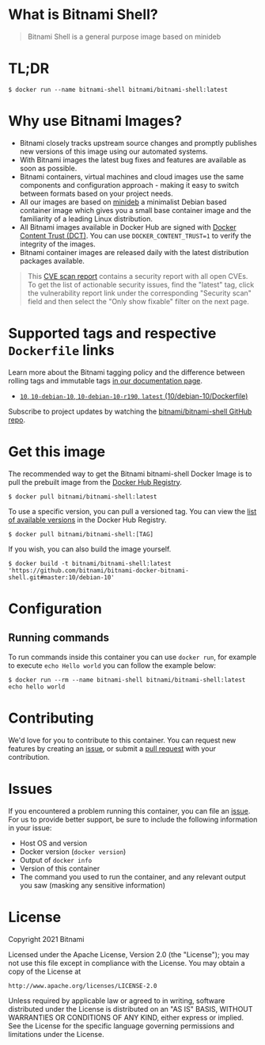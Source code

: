 
# What is Bitnami Shell?

> Bitnami Shell is a general purpose image based on minideb

# TL;DR

```console
$ docker run --name bitnami-shell bitnami/bitnami-shell:latest
```

# Why use Bitnami Images?

* Bitnami closely tracks upstream source changes and promptly publishes new versions of this image using our automated systems.
* With Bitnami images the latest bug fixes and features are available as soon as possible.
* Bitnami containers, virtual machines and cloud images use the same components and configuration approach - making it easy to switch between formats based on your project needs.
* All our images are based on [minideb](https://github.com/bitnami/minideb) a minimalist Debian based container image which gives you a small base container image and the familiarity of a leading Linux distribution.
* All Bitnami images available in Docker Hub are signed with [Docker Content Trust (DCT)](https://docs.docker.com/engine/security/trust/content_trust/). You can use `DOCKER_CONTENT_TRUST=1` to verify the integrity of the images.
* Bitnami container images are released daily with the latest distribution packages available.


> This [CVE scan report](https://quay.io/repository/bitnami/bitnami-shell?tab=tags) contains a security report with all open CVEs. To get the list of actionable security issues, find the "latest" tag, click the vulnerability report link under the corresponding "Security scan" field and then select the "Only show fixable" filter on the next page.

# Supported tags and respective `Dockerfile` links

Learn more about the Bitnami tagging policy and the difference between rolling tags and immutable tags [in our documentation page](https://docs.bitnami.com/tutorials/understand-rolling-tags-containers/).


* [`10`, `10-debian-10`, `10-debian-10-r190`, `latest` (10/debian-10/Dockerfile)](https://github.com/bitnami/bitnami-docker-bitnami-shell/blob/10-debian-10-r190/10/debian-10/Dockerfile)

Subscribe to project updates by watching the [bitnami/bitnami-shell GitHub repo](https://github.com/bitnami/bitnami-docker-bitnami-shell).

# Get this image

The recommended way to get the Bitnami bitnami-shell Docker Image is to pull the prebuilt image from the [Docker Hub Registry](https://hub.docker.com/r/bitnami/bitnami-shell).

```console
$ docker pull bitnami/bitnami-shell:latest
```

To use a specific version, you can pull a versioned tag. You can view the [list of available versions](https://hub.docker.com/r/bitnami/bitnami-shell/tags/) in the Docker Hub Registry.

```console
$ docker pull bitnami/bitnami-shell:[TAG]
```

If you wish, you can also build the image yourself.

```console
$ docker build -t bitnami/bitnami-shell:latest 'https://github.com/bitnami/bitnami-docker-bitnami-shell.git#master:10/debian-10'
```

# Configuration

## Running commands

To run commands inside this container you can use `docker run`, for example to execute `echo Hello world` you can follow the example below:

```console
$ docker run --rm --name bitnami-shell bitnami/bitnami-shell:latest echo hello world
```

# Contributing

We'd love for you to contribute to this container. You can request new features by creating an [issue](https://github.com/bitnami/bitnami-docker-bitnami-shell/issues), or submit a [pull request](https://github.com/bitnami/bitnami-docker-bitnami-shell/pulls) with your contribution.

# Issues

If you encountered a problem running this container, you can file an [issue](https://github.com/bitnami/bitnami-docker-bitnami-shell/issues/new). For us to provide better support, be sure to include the following information in your issue:

- Host OS and version
- Docker version (`docker version`)
- Output of `docker info`
- Version of this container
- The command you used to run the container, and any relevant output you saw (masking any sensitive information)

# License

Copyright 2021 Bitnami

Licensed under the Apache License, Version 2.0 (the "License");
you may not use this file except in compliance with the License.
You may obtain a copy of the License at

    http://www.apache.org/licenses/LICENSE-2.0

Unless required by applicable law or agreed to in writing, software
distributed under the License is distributed on an "AS IS" BASIS,
WITHOUT WARRANTIES OR CONDITIONS OF ANY KIND, either express or implied.
See the License for the specific language governing permissions and
limitations under the License.
